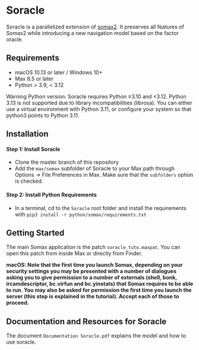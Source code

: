 # Soracle
Soracle is a parallelized extension of [somax2](https://github.com/DYCI2/Somax2). It preserves all features of Somax2 while introducing a new navigation model based on the factor oracle.




## Requirements

* macOS 10.13 or later / Windows 10+
* Max 8.5 or later
*  Python > 3.9, < 3.12 



Warning Python version: Soracle requires Python ≥3.10 and <3.12. Python 3.13 is not supported due to library incompatibilities (librosa). You can either use a virtual environment with Python 3.11, or configure your system so that python3 points to Python 3.11.


## Installation


#### Step 1: Install Soracle

* Clone the master branch of this repository
* Add the `max/somax` subfolder of Soracle to your Max path through Options -> File Preferences in Max. Make sure that the `subfolders` option is checked.

#### Step 2: Install Python Requirements

* In a terminal, cd to the `Soracle` root folder and install the requirements with `pip3 install -r python/somax/requirements.txt`

## Getting Started
The main Somax application is the patch `soracle_tuto.maxpat`. You can open this patch from inside Max or directly from Finder.

**macOS: Note that the first time you launch Somax, depending on your security settings you may be presented with a number of dialogues asking you to give permission to a number of externals (shell, bonk, ircamdescriptor, bc.virfun and bc.yinstats) that Somax requires to be able to run. You may also be asked for permission the first time you launch the server (this step is explained in the tutorial). Accept each of those to proceed.**

## Documentation and Resources for Soracle

The document `Documentation Soracle.pdf` explains the model and how to use soracle.


